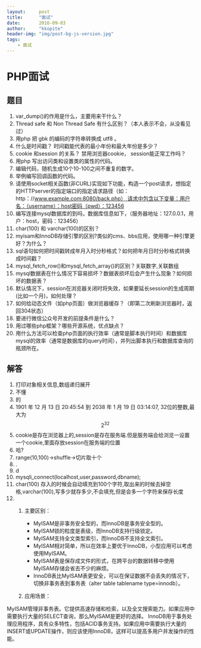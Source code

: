 ```yaml
---
layout:     post
title:      "面试"
date:       2016-09-03
author:     "kkopite"
header-img: "img/post-bg-js-version.jpg"
tags:
    - 面试
---
```


# PHP面试

## 题目
1. var_dump()的作用是什么，主要用来干什么？
2. Thread safe 和 Non Thread Safe 有什么区别？（本人表示不会，从没看见过）
3. 用php 把 gbk 的编码的字符串转换成 utf8 。
4. 什么是时间戳？ 时间戳能代表的最小年份和最大年份是多少？
5. cookie 和session 的关系？ 禁用浏览器cookie， session能正常工作吗？
6. 用php 写出访问类和设置类的属性的代码。
7. 编辑代码，随机生成10个10-100之间不重复的数字。
8. 举例编写回调函数的代码。
9. 请使用socket相关函数(非CURL)实现如下功能，构造一个post请求，想指定的HTTPserver的指定端口的指定请求路径（如：http：//www.example.com:8080/back.php）,请求中包含以下变量：用户名：（username）：host密码（pwd）：123456
10. 编写连接mysql数据库的到吗，数据库信息如下，（服务器地址：127.0.0.1，用户：host，密码：123456）
11. char(100) 和 varchar(100)的区别？
12. myisam和InnoDB存储引擎的区别?类似的cms、bbs应用，使用哪一种引擎更好？为什么？
13. sql语句如何把时间戳转成年月入时分秒格式？如何把年月日时分秒格式转换成时间戳？
14. mysql_fetch_row()和mysql_fetch_array()的区别？关联数字,关联数组
15. mysql数据表在什么情况下容易损坏？数据表损坏后会产生什么现象？如何损坏的数据表？
16. 默认情况下，session在浏览器关闭时将失效，如果要延长session的生成周期(比如一个月)，如何处理？
17. 如何给动态文件（如php页面）做浏览器缓存？（即第二次刷新浏览器时，返回304状态）
18. 要进行微信公众号开发的前提条件是什么？
19. 用过哪些php框架？哪些开源系统，优点缺点？
20. 用什么方法可以检查php页面的执行效率（通常是脚本执行时间）和数据库mysql的效率（通常是数据库的query时间），并列出脚本执行和数据库查询的瓶颈所在。

## 解答
1. 打印对象相关信息,数组递归展开
2. 不懂
3. 的
4. 1901 年 12 月 13 日 20:45:54 到 2038 年 1 月 19 日 03:14:07,  32位的整数,最大为 $$2^{32}$$
5. cookie是存在浏览器上的,session是存在服务端.但是服务端会给浏览一设置一个cookie,里面存放session在服务端的位置
6. 哈?
7. range(10,100)->shuffle->切片取十个
8. .
9. d 
10. mysqli_connect(localhost,user,password,dbname);
11. char(100) 存入的时候会自动填充到100个字符,取出来的时候去掉空格,varchar(100),写多少就存多少,不会填充,但是会多一个字符来保存长度
12. 
    1. 主要区别：

        + MyISAM是非事务安全型的，而InnoDB是事务安全型的。
        + MyISAM锁的粒度是表级，而InnoDB支持行级锁定。
        + MyISAM支持全文类型索引，而InnoDB不支持全文索引。
        + MyISAM相对简单，所以在效率上要优于InnoDB，小型应用可以考虑使用MyISAM。
        + MyISAM表是保存成文件的形式，在跨平台的数据转移中使用MyISAM存储会省去不少的麻烦。
        + InnoDB表比MyISAM表更安全，可以在保证数据不会丢失的情况下，切换非事务表到事务表（alter table tablename type=innodb）。
    2. 应用场景：
        >
MyISAM管理非事务表。它提供高速存储和检索，以及全文搜索能力。如果应用中需要执行大量的SELECT查询，那么MyISAM是更好的选择。
InnoDB用于事务处理应用程序，具有众多特性，包括ACID事务支持。如果应用中需要执行大量的INSERT或UPDATE操作，则应该使用InnoDB，这样可以提高多用户并发操作的性能。




